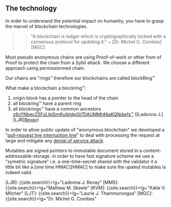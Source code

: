 ## The technology 

In order to understand the potential impact on humanity, you have to grasp
the marvel of blockchain technologies.

>> "A blockchain is ledger which is cryptographically locked with
>> a consensus protocol for updating it."
>> ~ [Dr. Michel G. Combes][MGC]

Most pseudo anonymous chains are using Proof-of-work
or other from of Proof to protect the chain from a Sybil attack.
We choose a different approach using permissionned chain.

Our chains are "rings" therefore our blockchains are called blockRing™

What make a blockchain a blockring™:

1. origin block has a pointer to the head of the chain
2. all blockring™ have a parent ring
2. all blockrings™ have a common ancestors\
[z6cYNbecZSFzLjbSimKuibtdpGt7DAUMMt46aKQNdwfs™][emptyd-sha3-224] ([Ladonna J.][LJR][Revay](LJR.html))

In order to allow public update of "anonymous blockchain" we
developed a "[pull-request line interruption line][IRQ]" to deal with
processing the request at large and mitigate any [denial of service attack][DDoS].

Mutables are signed pointers to immutable document stored in a content-addressable-storage.
in order to have fast signature scheme we use a "symetric signature" i.e. a one-time-secret shared with the validator
it a little bit like a [one time HMAC][HMAC] to make sure the upated mutables is indeed valid.


[IRQ]: IRQ 
[DDoS]: {{site.search}}=Denial+or+Service+on+Distributed+Hash+Table+and+anonymous+services+SPAM+attacks
[emptyd-sha3-224]: http://gateway.ipfs.io/ipfs/z6cYNbecZSFzLjbSimKuibtdpGt7DAUMMt46aKQNdwfs
[OTHM]: {{site.search}}=!g+%22blockRing™+one+time+hmac%22
[LJR]: {{site.search}}=!g+"Ladonna J. Revay"
[MMS]: {{site.search}}=!g+"Mathew M. Skeele"
[KVM]: {{site.search}}=!g+"Katie V. Milcher"
[LJT]: {{site.search}}=!g+"Laurie J. Thammorongsa"
[MGC]: {{site.search}}=!g+"Dr. Michel G. Combes"



